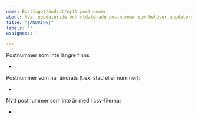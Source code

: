 ```yaml
---
name: Borttaget/ändrat/nytt postnummer
about: Nya, uppdaterade och utdaterade postnummer som behöver uppdateras
title: "[ÄNDRING]"
labels: ''
assignees: ''

---
```


Postnummer som inte längre finns:

- 

Postnummer som har ändrats (t.ex. stad eller nummer):

- 

Nytt postnummer som inte är med i csv-filerna;

-
